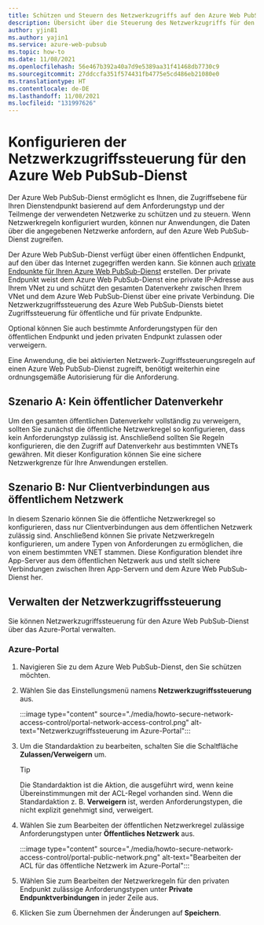 ```yaml
---
title: Schützen und Steuern des Netzwerkzugriffs auf den Azure Web PubSub-Dienstendpunkt
description: Übersicht über die Steuerung des Netzwerkzugriffs für den Azure Web PubSub-Dienst
author: yjin81
ms.author: yajin1
ms.service: azure-web-pubsub
ms.topic: how-to
ms.date: 11/08/2021
ms.openlocfilehash: 56e467b392a40a7d9e5389aa31f41468db7730c9
ms.sourcegitcommit: 27ddccfa351f574431fb4775e5cd486eb21080e0
ms.translationtype: HT
ms.contentlocale: de-DE
ms.lasthandoff: 11/08/2021
ms.locfileid: "131997626"
---
```

# <a name="configure-network-access-control-for-azure-web-pubsub-service"></a>Konfigurieren der Netzwerkzugriffssteuerung für den Azure Web PubSub-Dienst

Der Azure Web PubSub-Dienst ermöglicht es Ihnen, die Zugriffsebene für Ihren Dienstendpunkt basierend auf dem Anforderungstyp und der Teilmenge der verwendeten Netzwerke zu schützen und zu steuern. Wenn Netzwerkregeln konfiguriert wurden, können nur Anwendungen, die Daten über die angegebenen Netzwerke anfordern, auf den Azure Web PubSub-Dienst zugreifen.

Der Azure Web PubSub-Dienst verfügt über einen öffentlichen Endpunkt, auf den über das Internet zugegriffen werden kann. Sie können auch [private Endpunkte für Ihren Azure Web PubSub-Dienst](howto-secure-private-endpoints.md) erstellen. Der private Endpunkt weist dem Azure Web PubSub-Dienst eine private IP-Adresse aus Ihrem VNet zu und schützt den gesamten Datenverkehr zwischen Ihrem VNet und dem Azure Web PubSub-Dienst über eine private Verbindung. Die Netzwerkzugriffssteuerung des Azure Web PubSub-Diensts bietet Zugriffssteuerung für öffentliche und für private Endpunkte.

Optional können Sie auch bestimmte Anforderungstypen für den öffentlichen Endpunkt und jeden privaten Endpunkt zulassen oder verweigern. 

Eine Anwendung, die bei aktivierten Netzwerk-Zugriffssteuerungsregeln auf einen Azure Web PubSub-Dienst zugreift, benötigt weiterhin eine ordnungsgemäße Autorisierung für die Anforderung.

## <a name="scenario-a---no-public-traffic"></a>Szenario A: Kein öffentlicher Datenverkehr

Um den gesamten öffentlichen Datenverkehr vollständig zu verweigern, sollten Sie zunächst die öffentliche Netzwerkregel so konfigurieren, dass kein Anforderungstyp zulässig ist. Anschließend sollten Sie Regeln konfigurieren, die den Zugriff auf Datenverkehr aus bestimmten VNETs gewähren. Mit dieser Konfiguration können Sie eine sichere Netzwerkgrenze für Ihre Anwendungen erstellen.

## <a name="scenario-b---only-client-connections-from-public-network"></a>Szenario B: Nur Clientverbindungen aus öffentlichem Netzwerk

In diesem Szenario können Sie die öffentliche Netzwerkregel so konfigurieren, dass nur Clientverbindungen aus dem öffentlichen Netzwerk zulässig sind. Anschließend können Sie private Netzwerkregeln konfigurieren, um andere Typen von Anforderungen zu ermöglichen, die von einem bestimmten VNET stammen. Diese Konfiguration blendet ihre App-Server aus dem öffentlichen Netzwerk aus und stellt sichere Verbindungen zwischen Ihren App-Servern und dem Azure Web PubSub-Dienst her.

## <a name="managing-network-access-control"></a>Verwalten der Netzwerkzugriffssteuerung

Sie können Netzwerkzugriffssteuerung für den Azure Web PubSub-Dienst über das Azure-Portal verwalten.

### <a name="azure-portal"></a>Azure-Portal

1. Navigieren Sie zu dem Azure Web PubSub-Dienst, den Sie schützen möchten.

1. Wählen Sie das Einstellungsmenü namens **Netzwerkzugriffssteuerung** aus.

    :::image type="content" source="./media/howto-secure-network-access-control/portal-network-access-control.png" alt-text="Netzwerkzugriffssteuerung im Azure-Portal":::

1. Um die Standardaktion zu bearbeiten, schalten Sie die Schaltfläche **Zulassen/Verweigern** um.

    > [!TIP]
    > Die Standardaktion ist die Aktion, die ausgeführt wird, wenn keine Übereinstimmungen mit der ACL-Regel vorhanden sind. Wenn die Standardaktion z. B. **Verweigern** ist, werden Anforderungstypen, die nicht explizit genehmigt sind, verweigert.

1. Wählen Sie zum Bearbeiten der öffentlichen Netzwerkregel zulässige Anforderungstypen unter **Öffentliches Netzwerk** aus.

    :::image type="content" source="./media/howto-secure-network-access-control/portal-public-network.png" alt-text="Bearbeiten der ACL für das öffentliche Netzwerk im Azure-Portal":::

1. Wählen Sie zum Bearbeiten der Netzwerkregeln für den privaten Endpunkt zulässige Anforderungstypen unter **Private Endpunktverbindungen** in jeder Zeile aus.

1. Klicken Sie zum Übernehmen der Änderungen auf **Speichern**.
